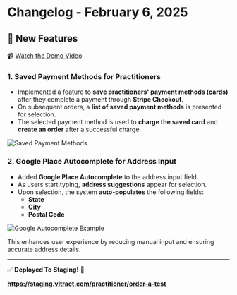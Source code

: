 # Changelog - February 6, 2025

## 🚀 New Features
📹 <a href="https://www.youtube.com/watch?v=YOUR_VIDEO_ID" target="_blank" rel="noopener noreferrer">Watch the Demo Video</a>

### 1. Saved Payment Methods for Practitioners
- Implemented a feature to **save practitioners' payment methods (cards)** after they complete a payment through **Stripe Checkout**.
- On subsequent orders, a **list of saved payment methods** is presented for selection.
- The selected payment method is used to **charge the saved card** and **create an order** after a successful charge.

![Saved Payment Methods](https://res.cloudinary.com/kahmyl/image/upload/v1738843826/Screenshot_2025-02-06_at_13.10.10_di2khd.png)

### 2. Google Place Autocomplete for Address Input
- Added **Google Place Autocomplete** to the address input field.
- As users start typing, **address suggestions** appear for selection.
- Upon selection, the system **auto-populates** the following fields:
  - **State**
  - **City**
  - **Postal Code**

![Google Autocomplete Example](https://res.cloudinary.com/kahmyl/image/upload/v1738843211/Screenshot_2025-02-06_at_12.43.07_bzxx53.png)

This enhances user experience by reducing manual input and ensuring accurate address details.

---

✅ **Deployed  To Staging!** 🚀

**https://staging.vitract.com/practitioner/order-a-test**
